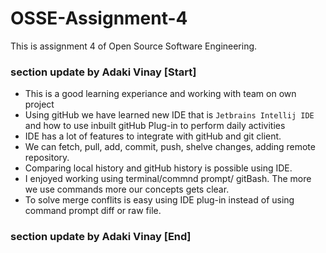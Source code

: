 # OSSE-Assignment-4
This is assignment 4 of Open Source Software Engineering.

### section update by Adaki Vinay [Start]
- This is a good learning experiance and working with team on own project
- Using gitHub we have learned new IDE that is `Jetbrains Intellij IDE` and how to use inbuilt gitHub Plug-in to perform daily activities 
- IDE has a lot of features to integrate with gitHub and git client.
- We can fetch, pull, add, commit, push, shelve changes, adding remote repository.
- Comparing local history and gitHub history is possible using IDE.
- I enjoyed working using terminal/commnd prompt/ gitBash. The more we use commands more our concepts gets clear.
- To solve merge conflits is easy using IDE plug-in instead of using command prompt diff or raw file.
### section update by Adaki Vinay [End]
